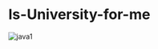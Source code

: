 # Is-University-for-me

![java1](https://user-images.githubusercontent.com/50146562/62417401-28b80980-b61c-11e9-92be-209f269d2e78.PNG)
